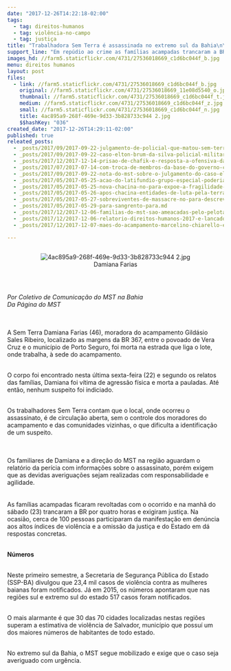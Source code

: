 ```yaml
---
date: "2017-12-26T14:22:18-02:00"
tags:
  - tag: direitos-humanos
  - tag: violência-no-campo
  - tag: justiça
title: "Trabalhadora Sem Terra é assassinada no extremo sul da Bahia\n\n\n"
support_line: "Em repúdio ao crime as famílias acampadas trancaram a BR 367por quatro horas "
images_hd: //farm5.staticflickr.com/4731/27536018669_c1d6bc044f_b.jpg
menu: direitos humanos
layout: post
files:
  - link: //farm5.staticflickr.com/4731/27536018669_c1d6bc044f_b.jpg
    original: //farm5.staticflickr.com/4731/27536018669_11e08d5540_o.jpg
    thumbnail: //farm5.staticflickr.com/4731/27536018669_c1d6bc044f_t.jpg
    medium: //farm5.staticflickr.com/4731/27536018669_c1d6bc044f_z.jpg
    small: //farm5.staticflickr.com/4731/27536018669_c1d6bc044f_n.jpg
    title: 4ac895a9-268f-469e-9d33-3b828733c944 2.jpg
    $$hashKey: "036"
created_date: "2017-12-26T14:29:11-02:00"
published: true
releated_posts:
  - _posts/2017/09/2017-09-22-julgamento-de-policial-que-matou-sem-terra-ressuscita-velhos-discursos-contra-o-mst.md
  - _posts/2017/09/2017-09-22-caso-elton-brum-da-silva-policial-militar-e-condenado-a-12-anos-de-prisao-e-a-perda-de-cargo.md
  - _posts/2017/12/2017-12-14-prisao-de-chafik-e-resposta-a-ofensiva-da-direita-contra-mst.md
  - _posts/2017/07/2017-07-14-com-troca-de-membros-da-base-do-governo-ccjc-rejeita-relatorio-de-denuncia-contra-temer.md
  - _posts/2017/09/2017-09-22-nota-do-mst-sobre-o-julgamento-do-caso-elton-brum-da-silva.md
  - _posts/2017/05/2017-05-25-acao-do-latifundio-grupo-especial-poderia-evitar-as-10-mortes-no-pa.md
  - _posts/2017/05/2017-05-25-nova-chacina-no-para-expoe-a-fragilidade-do-estado-na-resolucao-de-conflitos-no-campo.md
  - _posts/2017/05/2017-05-26-apos-chacina-entidades-de-luta-pela-terra-no-para-denunciam-acirramento-da-violencia.md
  - _posts/2017/05/2017-05-27-sobreviventes-de-massacre-no-para-descrevem-execucao-e-tortura.md
  - _posts/2017/05/2017-05-29-para-sangrento-para.md
  - _posts/2017/12/2017-12-06-familias-do-mst-sao-ameacadas-pelo-pelotao-de-choque-da-brigada-militar-em-ocupacao-no-rs.md
  - _posts/2017/12/2017-12-06-relatorio-direitos-humanos-2017-e-lancado-em-sao-paulo.md
  - _posts/2017/12/2017-12-07-maes-do-acampamento-marcelino-chiarello-escrevem-carta-enderecada-a-juiza-que-concedeu-liminar-de-despejo.md

---
```

<div style="text-align:center">
<figure class="image" style="display:inline-block"><img alt="4ac895a9-268f-469e-9d33-3b828733c944 2.jpg" src="//farm5.staticflickr.com/4731/27536018669_c1d6bc044f_b.jpg" />
<figcaption>Damiana Farias</figcaption>
</figure>
</div>

<p>&nbsp;</p>

<p><em>Por Coletivo de Comunica&ccedil;&atilde;o do MST na Bahia<br />
Da P&aacute;gina do MST</em></p>

<p><br />
<br />
A Sem Terra Damiana Farias (46), moradora do acampamento Gild&aacute;sio Sales Ribeiro, localizado as margens da BR 367, entre o povoado de Vera Cruz e o munic&iacute;pio de Porto Seguro, foi morta na estrada que liga o lote, onde trabalha, &agrave; sede do acampamento.</p>

<p><br />
O corpo foi encontrado nesta &uacute;ltima sexta-feira (22) e segundo os relatos das fam&iacute;lias, Damiana foi v&iacute;tima de agress&atilde;o f&iacute;sica e morta a pauladas. At&eacute; ent&atilde;o, nenhum suspeito foi indiciado.</p>

<p><br />
Os trabalhadores Sem Terra contam que o local, onde ocorreu o assassinato, &eacute; de circula&ccedil;&atilde;o aberta, sem o controle dos moradores do acampamento e das comunidades vizinhas, o que dificulta a identifica&ccedil;&atilde;o de um suspeito.</p>

<p><br />
<br />
Os familiares de Damiana e a dire&ccedil;&atilde;o do MST na regi&atilde;o aguardam o relat&oacute;rio da per&iacute;cia com informa&ccedil;&otilde;es sobre o assassinato, por&eacute;m exigem que as devidas averigua&ccedil;&otilde;es sejam realizadas com responsabilidade e agilidade.<br />
<br />
<br />
As fam&iacute;lias acampadas ficaram revoltadas com o ocorrido e na manh&atilde; do s&aacute;bado (23) trancaram a BR por quatro horas e exigiram justi&ccedil;a. Na ocasi&atilde;o, cerca de 100 pessoas participaram da manifesta&ccedil;&atilde;o em den&uacute;ncia aos altos &iacute;ndices de viol&ecirc;ncia e a omiss&atilde;o da justi&ccedil;a e do Estado em d&aacute; respostas concretas.</p>

<p><br />
<strong>N&uacute;meros</strong></p>

<p><br />
Neste primeiro semestre, a Secretaria de Seguran&ccedil;a P&uacute;blica do Estado (SSP-BA) divulgou que 23,4 mil casos de viol&ecirc;ncia contra as mulheres baianas foram notificados. J&aacute; em 2015, os n&uacute;meros apontaram que nas regi&otilde;es sul e extremo sul do estado 517 casos foram notificados.</p>

<p><br />
O mais alarmante &eacute; que 30 das 70 cidades localizadas nestas regi&otilde;es superam a estimativa de viol&ecirc;ncia de Salvador, munic&iacute;pio que possu&iacute; um dos maiores n&uacute;meros de habitantes de todo estado.</p>

<p><br />
No extremo sul da Bahia, o MST segue mobilizado e exige que o caso seja averiguado com urg&ecirc;ncia.</p>
